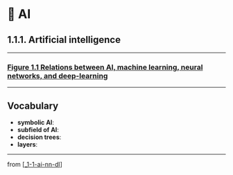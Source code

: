 # 🌱 AI

## 1.1.1. Artificial intelligence

---

### [**Figure 1.1** Relations between AI, machine learning, neural networks, and deep-learning](https://livebook.manning.com/book/deep-learning-with-javascript/chapter-1/ch01fig01)

---

## **Vocabulary**

- **symbolic AI**:
- **subfield of AI**:
- **decision trees**:
- **layers**:

---
from [[_1-1-ai-nn-dl]]

[//begin]: # "Autogenerated link references for markdown compatibility"
[_1-1-ai-nn-dl]: _1-1-ai-nn-dl.md "🌱 AI ML NN DL"
[//end]: # "Autogenerated link references"
